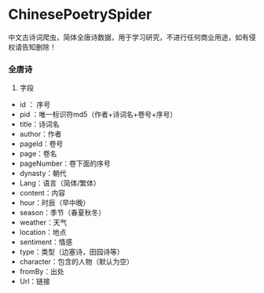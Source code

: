 # ChinesePoetrySpider
中文古诗词爬虫，简体全唐诗数据，用于学习研究，不进行任何商业用途，如有侵权请告知删除！

### 全唐诗

1. 字段

* id ： 序号
* pid ：唯一标识符md5（作者+诗词名+卷号+序号）
* title：诗词名
* author：作者
* pageId：卷号
* page：卷名
* pageNumber：卷下面的序号
* dynasty：朝代
* Lang：语言（简体/繁体）
* content：内容
* hour：时辰（早中晚）
* season：季节（春夏秋冬）
* weather：天气
* location：地点
* sentiment：情感
* type：类型（边塞诗，田园诗等）
* character：包含的人物（默认为空）
* fromBy：出处
* Url：链接

